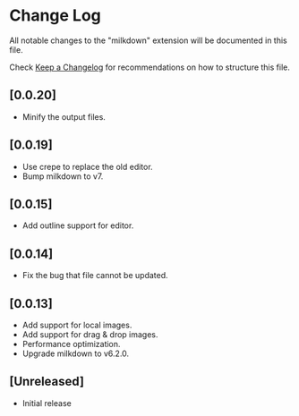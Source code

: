 # Change Log

All notable changes to the "milkdown" extension will be documented in this file.

Check [Keep a Changelog](http://keepachangelog.com/) for recommendations on how to structure this file.

## [0.0.20]

-   Minify the output files.

## [0.0.19]

-   Use crepe to replace the old editor.
-   Bump milkdown to v7.

## [0.0.15]

-   Add outline support for editor.

## [0.0.14]

-   Fix the bug that file cannot be updated.

## [0.0.13]

-   Add support for local images.
-   Add support for drag & drop images.
-   Performance optimization.
-   Upgrade milkdown to v6.2.0.

## [Unreleased]

-   Initial release
